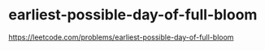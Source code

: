 # earliest-possible-day-of-full-bloom

https://leetcode.com/problems/earliest-possible-day-of-full-bloom
